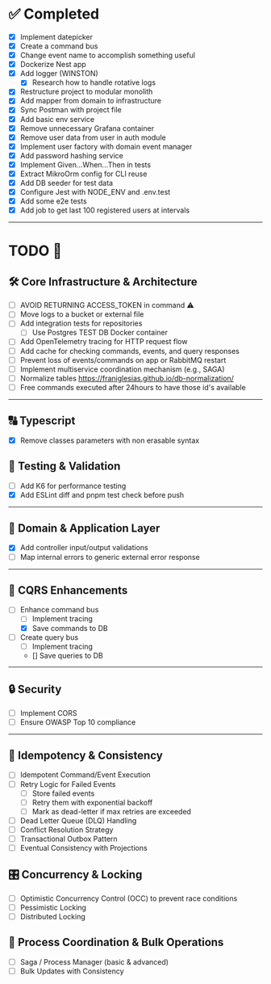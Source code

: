 # ✅ Completed

- [x] Implement datepicker
- [x] Create a command bus
- [x] Change event name to accomplish something useful
- [x] Dockerize Nest app
- [x] Add logger (WINSTON)
  - [x] Research how to handle rotative logs
- [x] Restructure project to modular monolith
- [x] Add mapper from domain to infrastructure
- [x] Sync Postman with project file
- [x] Add basic env service
- [x] Remove unnecessary Grafana container
- [x] Remove user data from user in auth module
- [x] Implement user factory with domain event manager
- [x] Add password hashing service
- [x] Implement Given...When...Then in tests
- [x] Extract MikroOrm config for CLI reuse
- [x] Add DB seeder for test data
- [x] Configure Jest with NODE_ENV and .env.test
- [x] Add some e2e tests
- [x] Add job to get last 100 registered users at intervals

---

# TODO 📝
## 🛠️ Core Infrastructure & Architecture

- [ ] AVOID RETURNING ACCESS_TOKEN in command ⚠️
- [ ] Move logs to a bucket or external file
- [ ] Add integration tests for repositories
  - [ ] Use Postgres TEST DB Docker container
- [ ] Add OpenTelemetry tracing for HTTP request flow
- [ ] Add cache for checking commands, events, and query responses
- [ ] Prevent loss of events/commands on app or RabbitMQ restart
- [ ] Implement multiservice coordination mechanism (e.g., SAGA)
- [ ] Normalize tables https://franiglesias.github.io/db-normalization/
- [ ] Free commands executed after 24hours to have those id's available

---

## 🔠 Typescript
- [x] Remove classes parameters with non erasable syntax

## 🧪 Testing & Validation
- [ ] Add K6 for performance testing
- [x] Add ESLint diff and pnpm test check before push

---

## 🧱 Domain & Application Layer

- [x] Add controller input/output validations
- [ ] Map internal errors to generic external error response

---

## 🚦 CQRS Enhancements

- [ ] Enhance command bus
  - [ ] Implement tracing
  - [x] Save commands to DB
- [ ] Create query bus
  - [ ] Implement tracing
  - [] Save queries to DB

---

## 🔒 Security

- [ ] Implement CORS
- [ ] Ensure OWASP Top 10 compliance

---

## 🔄 Idempotency & Consistency
- [ ] Idempotent Command/Event Execution
- [ ] Retry Logic for Failed Events
  - [ ] Store failed events
  - [ ] Retry them with exponential backoff
  - [ ] Mark as dead-letter if max retries are exceeded
- [ ] Dead Letter Queue (DLQ) Handling
- [ ] Conflict Resolution Strategy
- [ ] Transactional Outbox Pattern
- [ ] Eventual Consistency with Projections

## 🎛️ Concurrency & Locking
- [ ] Optimistic Concurrency Control (OCC) to prevent race conditions
- [ ] Pessimistic Locking
- [ ] Distributed Locking

## 🔁 Process Coordination & Bulk Operations
- [ ] Saga / Process Manager (basic & advanced)
- [ ] Bulk Updates with Consistency